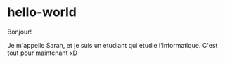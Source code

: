 # hello-world

Bonjour!

Je m'appelle Sarah, et je suis un etudiant qui etudie l'informatique. C'est tout pour maintenant xD 
